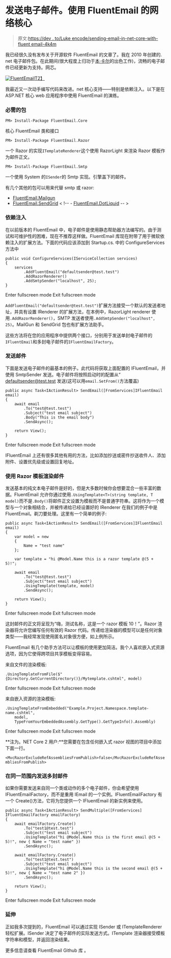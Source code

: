 # 发送电子邮件。使用 FluentEmail 的网络核心

> 原文:[https://dev . to/Luke encode/sending-email-in-net-core-with-fluent email-4k4m](https://dev.to/lukencode/sending-email-in-net-core-with-fluentemail-4k4m)

我已经很久没有发布关于开源软件 FluentEmail 的文章了。我在 2010 年创建的. net 电子邮件包。在此期间(很大程度上归功于[本·卡尔](https://benjii.me)的出色工作)，流畅的电子邮件已经更新为支持。网芯。

[![FluentEmail](../Images/13087066bbeb47b0455b6efe9ad01a3d.png)T2】](https://res.cloudinary.com/practicaldev/image/fetch/s--wFNL2ynY--/c_limit%2Cf_auto%2Cfl_progressive%2Cq_auto%2Cw_880/https://raw.githubusercontent.com/lukencode/FluentEmail/master/assets/fluentemail_logo_64x64.png)

我最近又一次动手编写代码来改进。net 核心支持——特别是依赖注入。以下是在 ASP.NET 核心 web 应用程序中使用 FluentEmail 的演练。

### 必需的包

`PM> Install-Package FluentEmail.Core`

核心 FluentEmail 类和接口

`PM> Install-Package FluentEmail.Razor`

一个 Razor 的实现`ITemplateRenderer`这个使用 RazorLight 来渲染 Razor 模板作为邮件正文。

`PM> Install-Package FluentEmail.Smtp`

一个使用 System 的`ISender`的 Smtp 实现。引擎盖下的邮件。

有几个其他的包可以用来代替 smtp 或 razor:

*   [FluentEmail.Mailgun](https://github.com/lukencode/FluentEmail/blob/master/src/Senders/FluentEmail.Mailgun)
*   [FluentEmail.SendGrid](https://github.com/lukencode/FluentEmail/blob/master/src/Senders/FluentEmail.Sendgrid) < !-- - [FluentEmail.DotLiquid](https://github.com/lukencode/FluentEmail/blob/master/src/Renderers/FluentEmail.DotLiquid) -- >

### 依赖注入

在以前版本的 FluentEmail 中，电子邮件是使用静态帮助器方法编写的。由于测试和可维护性的困难，现在不推荐这样做。FluentEmail 库现在附带了用于微软依赖注入的扩展方法。下面的代码应该添加到 Startup.cs.
中的 ConfigureServices 方法中

```
public void ConfigureServices(IServiceCollection services)
{
    services
        .AddFluentEmail("defaultsender@test.test")
        .AddRazorRenderer()
        .AddSmtpSender("localhost", 25);
} 
```

Enter fullscreen mode Exit fullscreen mode

`AddFluentEmail("defaultsender@test.test")`扩展方法接受一个默认的发送者地址，并具有设置 IRenderer 的扩展方法，在本例中，RazorLight renderer 使用`.AddRazorRenderer()`，SMTP 发送者使用`.AddSmtpSender("localhost", 25)`。MailGun 和 SendGrid 包也有扩展方法助手。

这些方法将在您的应用程序中提供两个接口，分别用于发送单封电子邮件的`IFluentEmail`和多封电子邮件的`IFluentEmailFactory`。

### 发送邮件

下面是发送电子邮件的最基本的例子。此代码将获取上面配置的 IFluentEmail，并使用 SmtpSender 发送。电子邮件将按照启动时的配置从“ [defaultsender@test.test](mailto:defaultsender@test.test) 发送(这可以用`email.SetFrom()`方法覆盖)

```
public async Task<IActionResult> SendEmail([FromServices]IFluentEmail email)
{
    await email
        .To("test@test.test")
        .Subject("test email subject")
        .Body("This is the email body")
        .SendAsync();

    return View();
} 
```

Enter fullscreen mode Exit fullscreen mode

IFluentEmail 上还有很多其他有用的方法，比如添加抄送或密件抄送收件人、添加附件、设置优先级或设置回复地址。

### 使用 Razor 模板渲染邮件

发送基本的纯文本电子邮件是好的，但是大多数时候你会想要混合一些丰富的数据。FluentEmail 允许你通过使用`.UsingTemplate<T>(string template, T model)`而不是`.Body()`将邮件正文设置为模板而不是普通字符串。这将作为一个模型与一个对象相结合，并被传递给已经设置好的 IRenderer 在我们的例子中是 FluentEmail。剃刀要处理。这里有一个简单的例子:

```
public async Task<IActionResult> SendEmail([FromServices]IFluentEmail email)
{
    var model = new
    {
        Name = "test name"
    };

    var template = "hi @Model.Name this is a razor template @(5 + 5)!";

    await email
        .To("test@test.test")
        .Subject("test email subject")
        .UsingTemplate(template, model)
        .SendAsync();

    return View();
} 
```

Enter fullscreen mode Exit fullscreen mode

这封邮件的正文将呈现为“嗨，测试名称，这是一个 razor 模板 10！”。Razor 渲染器将允许您编写任何有效的 Razor 代码。传递给渲染器的模型可以是任何对象类型——我经常发现使用匿名对象很方便，如上例所示。

FluentEmail 有几个助手方法可以让模板的使用更加简洁。我个人喜欢嵌入式资源选项，因为它使得跨项目共享模板变得容易。

来自文件的渲染模板:

```
.UsingTemplateFromFile($"{Directory.GetCurrentDirectory()}/Mytemplate.cshtml", model) 
```

Enter fullscreen mode Exit fullscreen mode

来自嵌入资源的渲染模板:

```
.UsingTemplateFromEmbedded("Example.Project.Namespace.template-name.cshtml", 
    model, 
    TypeFromYourEmbeddedAssembly.GetType().GetTypeInfo().Assembly) 
```

Enter fullscreen mode Exit fullscreen mode

**注为。NET Core 2 用户:**您需要在包含任何嵌入式 razor 视图的项目中添加下面一行。

`<MvcRazorExcludeRefAssembliesFromPublish>false</MvcRazorExcludeRefAssembliesFromPublish>`

### 在同一范围内发送多封邮件

如果你需要发送来自同一个类或动作的多个电子邮件，你会希望使用 IFluentEmailFactory，而不是重用 IEmail 的一个实例。IFluentEmailFactory 有一个 Create()方法，它将为您提供一个 IFluentEmail 的新实例来使用。

```
public async Task<IActionResult> SendMultiple([FromServices] IFluentEmailFactory emailFactory)
{
    await emailFactory.Create()
        .To("test1@test.test")
        .Subject("test email subject")
        .UsingTemplate("hi @Model.Name this is the first email @(5 + 5)!", new { Name = "test name" })
        .SendAsync();

    await emailFactory.Create()
        .To("test1@test.test")
        .Subject("test email subject")
        .UsingTemplate("hi @Model.Name this is the second email @(5 + 5)!", new { Name = "test name 2" })
        .SendAsync();

    return View();
} 
```

Enter fullscreen mode Exit fullscreen mode

### 延伸

正如我多次提到的，FluentEmail 可以通过实现 ISender 或 ITemplateRenderer 轻松扩展。ISender 决定了电子邮件的实际发送方式。ITemplate 渲染器接受模板字符串和模型，并返回渲染结果。

更多信息请查看 FluentEmail Github 库 。